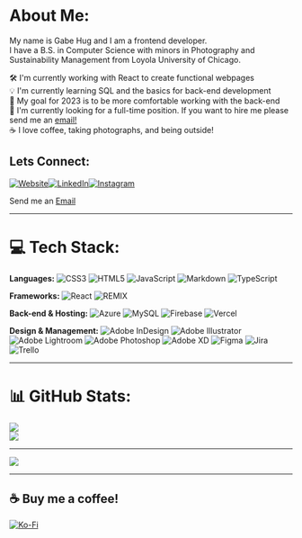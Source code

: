 # About Me:
My name is Gabe Hug and I am a frontend developer.<br>I have a B.S. in Computer Science with minors in Photography and Sustainability Management from Loyola University of Chicago. 

🛠️ I'm currently working with React to create functional webpages<br>💡 I'm currently learning SQL and the basics for back-end development<br>🎯 My goal for 2023 is to be more comfortable working with the back-end <br>💼 I'm currently looking for a full-time position. If you want to hire me please send me an [email!](mailto:gaberhug@gmail.com)<br>☕️ I love coffee, taking photographs, and being outside!<br>


## Lets Connect:
[![Website](https://img.shields.io/badge/%F0%9F%96%A5%EF%B8%8F%20-Website-grey)](https://blankpagedesign.org)[![LinkedIn](https://img.shields.io/badge/LinkedIn-%230077B5.svg?logo=linkedin&logoColor=white)](https://linkedin.com/in/gabriel-hug-75946796)[![Instagram](https://img.shields.io/badge/Instagram-%23E4405F.svg?logo=Instagram&logoColor=white)](https://instagram.com/shutter_hug) 

<p>Send me an <a href="mailto:gabrielhug@blankpagedesign.org">Email</a></p>

---

# 💻 Tech Stack:
**Languages:**
![CSS3](https://img.shields.io/badge/css3-%231572B6.svg?style=for-the-badge&logo=css3&logoColor=white) ![HTML5](https://img.shields.io/badge/html5-%23E34F26.svg?style=for-the-badge&logo=html5&logoColor=white) ![JavaScript](https://img.shields.io/badge/javascript-%23323330.svg?style=for-the-badge&logo=javascript&logoColor=%23F7DF1E) ![Markdown](https://img.shields.io/badge/markdown-%23000000.svg?style=for-the-badge&logo=markdown&logoColor=white) ![TypeScript](https://img.shields.io/badge/typescript-%23007ACC.svg?style=for-the-badge&logo=typescript&logoColor=white) 

**Frameworks:** 
![React](https://img.shields.io/badge/react-%2320232a.svg?style=for-the-badge&logo=react&logoColor=%2361DAFB) ![REMIX](https://img.shields.io/badge/R-REMIX-blue?style=for-the-badge)

**Back-end & Hosting:**
![Azure](https://img.shields.io/badge/azure-%230072C6.svg?style=for-the-badge&logo=azure-devops&logoColor=white) ![MySQL](https://img.shields.io/badge/mysql-%2300f.svg?style=for-the-badge&logo=mysql&logoColor=white) ![Firebase](https://img.shields.io/badge/firebase-%23039BE5.svg?style=for-the-badge&logo=firebase) ![Vercel](https://img.shields.io/badge/vercel-%23000000.svg?style=for-the-badge&logo=vercel&logoColor=white) 


**Design & Management:**
![Adobe InDesign](https://img.shields.io/badge/Adobe%20InDesign-49021F?style=for-the-badge&logo=adobeindesign&logoColor=white) ![Adobe Illustrator](https://img.shields.io/badge/adobeillustrator-%23FF9A00.svg?style=for-the-badge&logo=adobeillustrator&logoColor=white) ![Adobe Lightroom](https://img.shields.io/badge/Adobe%20Lightroom-31A8FF.svg?style=for-the-badge&logo=Adobe%20Lightroom&logoColor=white) ![Adobe Photoshop](https://img.shields.io/badge/adobephotoshop-%2331A8FF.svg?style=for-the-badge&logo=adobephotoshop&logoColor=white) ![Adobe XD](https://img.shields.io/badge/Adobe%20XD-470137?style=for-the-badge&logo=Adobe%20XD&logoColor=#FF61F6) 	![Figma](https://img.shields.io/badge/figma-%23F24E1E.svg?style=for-the-badge&logo=figma&logoColor=white) ![Jira](https://img.shields.io/badge/jira-%230A0FFF.svg?style=for-the-badge&logo=jira&logoColor=white) ![Trello](https://img.shields.io/badge/Trello-%23026AA7.svg?style=for-the-badge&logo=Trello&logoColor=white)

---

# 📊 GitHub Stats:
![](https://github-readme-streak-stats.herokuapp.com/?user=gabehug&theme=gruvbox&hide_border=true)<br/>
![](https://github-readme-stats.vercel.app/api/top-langs/?username=gabehug&theme=gruvbox&hide_border=true&include_all_commits=false&count_private=false&layout=compact)

---
[![](https://visitcount.itsvg.in/api?id=gabehug&icon=0&color=2)](https://visitcount.itsvg.in)

---

## ☕️ Buy me a coffee!
[![Ko-Fi](https://img.shields.io/badge/Ko--fi-F16061?style=for-the-badge&logo=ko-fi&logoColor=white)](https://ko-fi.com/gabrielhug) 
